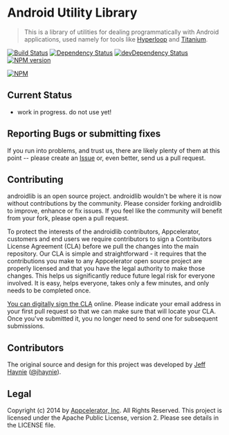 # Android Utility Library

> This is a library of utilities for dealing programmatically with Android applications, used namely for tools like [Hyperloop](https://github.com/appcelerator/hyperloop) and [Titanium](https://github.com/appcelerator/titanium).

[![Build Status](https://travis-ci.org/appcelerator/androidlib.svg?branch=master)](https://travis-ci.org/appcelerator/androidlib)
[![Dependency Status](https://david-dm.org/appcelerator/androidlib.svg)](https://david-dm.org/appcelerator/androidlib)
[![devDependency Status](https://david-dm.org/appcelerator/androidlib/dev-status.svg)](https://david-dm.org/appcelerator/androidlib#info=devDependencies)
[![NPM version](https://badge.fury.io/js/androidlib.svg)](http://badge.fury.io/js/grunt-appc-js)

[![NPM](https://nodei.co/npm-dl/androidlib.png)](https://nodei.co/npm/androidlib/)

## Current Status

- work in progress. do not use yet!

## Reporting Bugs or submitting fixes

If you run into problems, and trust us, there are likely plenty of them at this point -- please create an [Issue](https://github.com/appcelerator/androidlib/issues) or, even better, send us a pull request. 

## Contributing

androidlib is an open source project.  androidlib wouldn't be where it is now without contributions by the community. Please consider forking androidlib to improve, enhance or fix issues. If you feel like the community will benefit from your fork, please open a pull request.

To protect the interests of the androidlib contributors, Appcelerator, customers and end users we require contributors to sign a Contributors License Agreement (CLA) before we pull the changes into the main repository. Our CLA is simple and straightforward - it requires that the contributions you make to any Appcelerator open source project are properly licensed and that you have the legal authority to make those changes. This helps us significantly reduce future legal risk for everyone involved. It is easy, helps everyone, takes only a few minutes, and only needs to be completed once.

[You can digitally sign the CLA](http://bit.ly/app_cla) online. Please indicate your email address in your first pull request so that we can make sure that will locate your CLA.  Once you've submitted it, you no longer need to send one for subsequent submissions.

## Contributors

The original source and design for this project was developed by [Jeff Haynie](http://github.com/jhaynie) ([@jhaynie](http://twitter.com/jhaynie)).

## Legal

Copyright (c) 2014 by [Appcelerator, Inc](http://www.appcelerator.com). All Rights Reserved.
This project is licensed under the Apache Public License, version 2.  Please see details in the LICENSE file.
